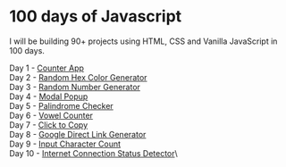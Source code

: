 # 100 days of Javascript 
I will be building 90+ projects using HTML, CSS and Vanilla JavaScript in 100 days.

Day 1 - [Counter App](https://100days-counter-app.netlify.app)\
Day 2 - [Random Hex Color Generator](https://100days-random-hex.netlify.app)\
Day 3 - [Random Number Generator](https://100days-random-number.netlify.app)\
Day 4 - [Modal Popup](https://100days-modal-popup.netlify.app)\
Day 5 - [Palindrome Checker](https://100days-palindrome-checker.netlify.app)\
Day 6 - [Vowel Counter](https://100days-vowel-counter.netlify.app)\
Day 7 - [Click to Copy](https://100days-click-copy.netlify.app)\
Day 8 - [Google Direct Link Generator](https://100days-google-link-generator.netlify.app)\
Day 9 - [Input Character Count](https://100days-input-chars-count.netlify.app)\
Day 10 - [Internet Connection Status Detector](https://100days-internet-connection-detector.netlify.app)\
